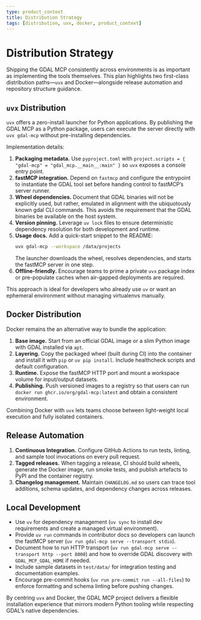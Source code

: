 ```yaml
---
type: product_context
title: Distribution Strategy
tags: [distribution, uvx, docker, product_context]
---
```


# Distribution Strategy

Shipping the GDAL MCP consistently across environments is as important as implementing the tools themselves. This plan highlights two first-class distribution paths—`uvx` and Docker—alongside release automation and repository structure guidance.

## `uvx` Distribution

`uvx` offers a zero-install launcher for Python applications. By publishing the GDAL MCP as a Python package, users can execute the server directly with `uvx gdal-mcp` without pre-installing dependencies.

Implementation details:

1. **Packaging metadata.** Use `pyproject.toml` with `project.scripts = { "gdal-mcp" = "gdal_mcp.__main__:main" }` so `uvx` exposes a console entry point.
2. **fastMCP integration.** Depend on `fastmcp` and configure the entrypoint to instantiate the GDAL tool set before handing control to fastMCP’s server runner.
3. **Wheel dependencies.** Document that GDAL binaries will not be explicitly used, but rather, emulated in alignment with the ubiquotously known gdal CLI commands. This avoids the requirement that the GDAL binaries be available on the host system.
4. **Version pinning.** Leverage `uv lock` files to ensure deterministic dependency resolution for both development and runtime.
5. **Usage docs.** Add a quick-start snippet to the README:
   ```bash
   uvx gdal-mcp --workspace /data/projects
   ```
   The launcher downloads the wheel, resolves dependencies, and starts the fastMCP server in one step.
6. **Offline-friendly.** Encourage teams to prime a private `uvx` package index or pre-populate caches when air-gapped deployments are required.

This approach is ideal for developers who already use `uv` or want an ephemeral environment without managing virtualenvs manually.

## Docker Distribution

Docker remains the an alternative way to bundle the application:

1. **Base image.** Start from an official GDAL image or a slim Python image with GDAL installed via `apt`.
2. **Layering.** Copy the packaged wheel (built during CI) into the container and install it with `pip` or `uv pip install`. Include healthcheck scripts and default configuration.
3. **Runtime.** Expose the fastMCP HTTP port and mount a workspace volume for input/output datasets.
4. **Publishing.** Push versioned images to a registry so that users can run `docker run ghcr.io/org/gdal-mcp:latest` and obtain a consistent environment.

Combining Docker with `uvx` lets teams choose between light-weight local execution and fully isolated containers.

## Release Automation

1. **Continuous Integration.** Configure GitHub Actions to run tests, linting, and sample tool invocations on every pull request.
2. **Tagged releases.** When tagging a release, CI should build wheels, generate the Docker image, run smoke tests, and publish artefacts to PyPI and the container registry.
3. **Changelog management.** Maintain `CHANGELOG.md` so users can trace tool additions, schema updates, and dependency changes across releases.

## Local Development

- Use `uv` for dependency management (`uv sync` to install dev requirements and create a managed virtual environment).
- Provide `uv run` commands in contributor docs so developers can launch the fastMCP server (`uv run gdal-mcp serve --transport stdio`).
- Document how to run HTTP transport (`uv run gdal-mcp serve --transport http --port 8000`) and how to override GDAL discovery with `GDAL_MCP_GDAL_HOME` if needed.
- Include sample datasets in `test/data/` for integration testing and documentation examples.
- Encourage pre-commit hooks (`uv run pre-commit run --all-files`) to enforce formatting and schema linting before pushing changes.

By centring `uvx` and Docker, the GDAL MCP project delivers a flexible installation experience that mirrors modern Python tooling while respecting GDAL’s native dependencies.
